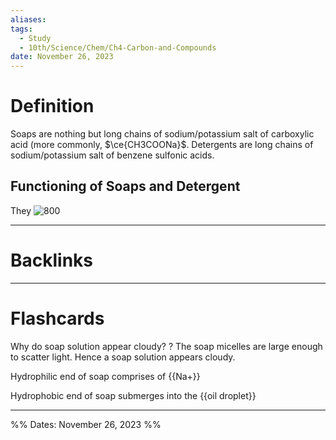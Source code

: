 ```yaml
---
aliases: 
tags:
  - Study
  - 10th/Science/Chem/Ch4-Carbon-and-Compounds
date: November 26, 2023
---
```

# Definition
Soaps are nothing but long chains of sodium/potassium salt of carboxylic acid (more commonly, $\ce{CH3COONa}$.
Detergents are long chains of sodium/potassium salt of benzene sulfonic acids.
## Functioning of Soaps and Detergent
They 
![800]()

---
# Backlinks


---
# Flashcards

Why do soap solution appear cloudy?
?
The soap micelles are large enough to scatter light. Hence a soap solution appears cloudy.
<!--SR:!2024-03-08,5,220-->

Hydrophilic end of soap comprises of {{Na+}}
<!--SR:!2024-03-09,8,240-->

Hydrophobic end of soap submerges into the {{oil droplet}}
<!--SR:!2024-03-11,9,244-->

---

%%
Dates: November 26, 2023
%%
